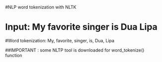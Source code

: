 #NLP word tokenization with NLTK
# Input: My favorite singer is Dua Lipa
#Word tokenization: My, favorite, singer, is, Dua, Lipa

##IMPORTANT : some NLTP tool is downloaded for word_tokenize() function
